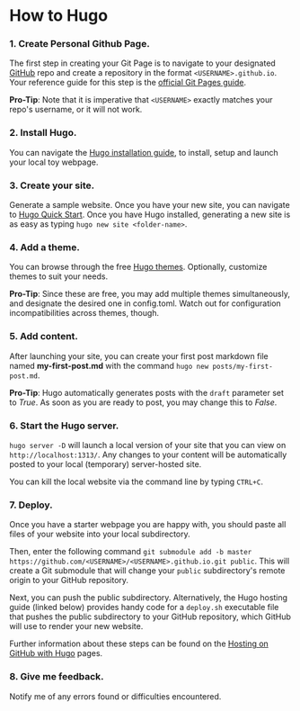# How to Hugo




### 1. Create Personal Github Page.

The first step in creating your Git Page is to navigate to your designated [GitHub](https://github.com) repo and create a repository in the format
`<USERNAME>.github.io`. Your reference guide for this step is the [official Git Pages guide](https://pages.github.com/). 

**Pro-Tip**: Note that it is imperative that `<USERNAME>` exactly matches your repo's username, or it will not work.


### 2. Install Hugo.

You can navigate the [Hugo installation guide](https://gohugo.io/getting-started/installing/), to install, setup and launch your local toy webpage.


### 3. Create your site.

Generate a sample website. Once you have your new site, you can navigate to [Hugo Quick Start](https://gohugo.io/getting-started/quick-start/). Once you have Hugo installed, generating a new site is as easy as typing `hugo new site <folder-name>`.


### 4. Add a theme.

You can browse through the free [Hugo themes](https://themes.gohugo.io/).  Optionally, customize themes to suit your needs. 

**Pro-Tip**: Since these are free, you may add multiple themes simultaneously, and designate the desired one in config.toml. Watch out for configuration incompatibilities across themes, though.


### 5. Add content.
After launching your site, you can create your first post markdown file named **my-first-post.md** with the command `hugo new posts/my-first-post.md`.

**Pro-Tip**: Hugo automatically generates posts with the `draft` parameter set to *True*. As soon as you are ready to post, you may change this to *False*.


### 6. Start the Hugo server. 

`hugo server -D` will launch a local version of your site that you can view on `http://localhost:1313/`. Any changes to your content will be automatically posted to your local (temporary) server-hosted site.

You can kill the local website via the command line by typing `CTRL+C`.


### 7. Deploy.

Once you have a starter webpage you are happy with, you should paste all files of your website into your local subdirectory.  

Then, enter the following command `git submodule add -b master https://github.com/<USERNAME>/<USERNAME>.github.io.git public`. This will create a Git submodule that will change your `public` subdirectory's remote origin to your GitHub repository.

Next, you can push the public subdirectory. Alternatively, the Hugo hosting guide (linked below) provides handy code for a `deploy.sh` executable file that pushes the public subdirectory to your GitHub repository, which GitHub will use to render your new website.

Further information about these steps can be found on the [Hosting on GitHub with Hugo](https://gohugo.io/hosting-and-deployment/hosting-on-github/) pages.

### 8. Give me feedback.

Notify me of any errors found or difficulties encountered.





